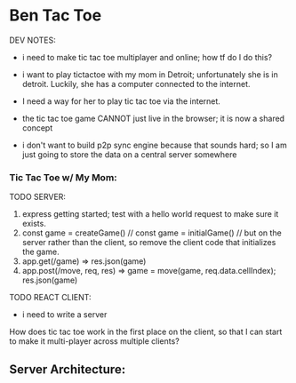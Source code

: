 # Ben Tac Toe


DEV NOTES:
- i need to make tic tac toe multiplayer and online; how tf do I do this?
- i want to play tictactoe with my mom in Detroit; unfortunately she is in detroit. Luckily, she has a computer connected to the internet.
- I need a way for her to play tic tac toe via the internet.

- the tic tac toe game CANNOT just live in the browser; it is now a shared concept
- i don't want to build p2p sync engine because that sounds hard; so I am just going to store the data on a central server somewhere


### Tic Tac Toe w/ My Mom:

TODO SERVER:
1. express getting started; test with a hello world request to make sure it exists.
2. const game = createGame() // const game = initialGame() // but on the server rather than the client, so remove the client code that initializes the game.
3. app.get(/game) => res.json(game)
4. app.post(/move, req, res) => game = move(game, req.data.cellIndex); res.json(game)


TODO REACT CLIENT:







- i need to write a server

How does tic tac toe work in the first place on the client, so that I can start to make it multi-player across multiple clients?


Server Architecture:
- 
